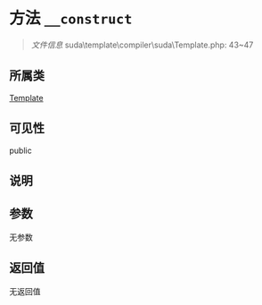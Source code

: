 # 方法 `__construct`

> *文件信息* suda\template\compiler\suda\Template.php: 43~47

## 所属类 

[Template](../Template.md)

## 可见性

 public 

## 说明



## 参数


无参数


## 返回值

无返回值
